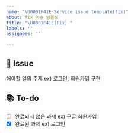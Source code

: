 ```yaml
---
name: "\U0001F41E Service issue template(fix)"
about: fix 이슈 템플릿
title: "\U0001F41E[Fix] "
labels: ''
assignees: ''

---
```


📌 Issue
---
해야할 일의 주제 ex) 로그인, 회원가입 구현
<br>

📚 To-do
---
- [ ] 완료되지 않은 과제 ex) 구글 회원가입
- [X] 완료된 과제 ex) 로그인
<br>
